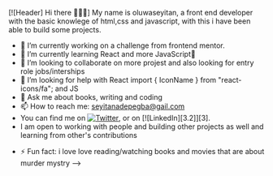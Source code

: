 [![Header] Hi there 👩🏾‍💻]
My name is oluwaseyitan, a front end developer with the basic knowlege of html,css and javascript, with this i have been able to build some projects.
- 🔭 I’m currently working on a challenge from frontend mentor.
- 🌱 I’m currently learning React and more JavaScript🙈
- 👯 I’m looking to collaborate on more projest and also looking for entry role jobs/interships
- 🤔 I’m looking for help with React import { IconName } from "react-icons/fa"; and JS
- 💬 Ask me about books, writing and coding
- 📫 How to reach me: seyitanadepegba@gail.com
- You can find me on [![Twitter][1.2]][1], or on [![LinkedIn][3.2]][3].
- I am open to working with people and building other projects as well and learning from other's contributions

<!-- Icons -->

[1.2]: http://i.imgur.com/wWzX9uB.png (twitter icon without padding)
[2.2]: https://raw.githubusercontent.com/linkedin-3-16.png (LinkedIn icon without padding)

<!-- Links to your social media accounts -->

[1]: https://twitter.com/seyitanbaby
[2]: https://www.linkedin.com/in/oluwaseyitanadepegba/
- ⚡ Fun fact: i love love reading/watching books and movies that are about murder mystry
-->
